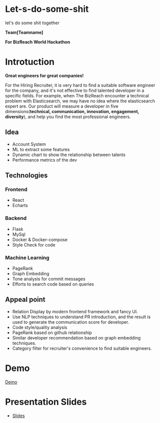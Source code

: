# Let-s-do-some-shit
let's do some shit together

**Team[Teamname]**

**For BizReach World Hackathon**

# Introtuction
**Great engineers for great companies!**

For the Hiring Recruiter, it is very hard to find a suitable software engineer for the company, and it's not effective to find talented developer in a specific fields. For example, when The BizReach encounter a technical problem with Elasticsearch, we may have no idea where the elasticsearch expert are. Our product will measure a developer in five dimensions(**technical, communication, innovation, engagement, diversity**), and help you find the most professional engineers.

## Idea
- Account System
- ML to extract some features
- Dynamic chart to show the relationship between talents
- Performance metrics of the dev

## Technologies

### Frontend
  - React
  - Echarts

### Backend
  - Flask
  - MySql
  - Docker & Docker-compose
  - Style Check for code

### Machine Learning
  - PageRank
  - Graph Embedding
  - Tone analysis for commit messages
  - Efforts to search code based on queries

## Appeal point

- Relation Display by modern frontend framework and fancy UI.
- Use NLP techniques to understand PR introduction, and the result is used to generate the communication score for developer.
- Code style/quality analysis
- PageRank based on github relationship
- Similar developer recommendation based on graph embedding techniques.
- Category filter for recruiter's convenience to find suitable engineers.

# Demo
[Demo](https://photos.app.goo.gl/BBkfVwa2b5L56Sh66)

# Presentation Slides
 - [Slides](https://docs.google.com/presentation/d/1zKMmj1FaA4kzSX1jQvip9nb_POOsSZkilnkBhllwwRw/edit?usp=sharing)
